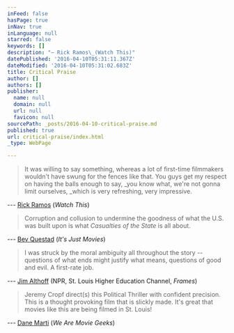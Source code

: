 ```yaml
---
inFeed: false
hasPage: true
inNav: true
inLanguage: null
starred: false
keywords: []
description: "— Rick Ramos\_(Watch This)"
datePublished: '2016-04-10T05:31:11.367Z'
dateModified: '2016-04-10T05:31:02.683Z'
title: Critical Praise
author: []
authors: []
publisher:
  name: null
  domain: null
  url: null
  favicon: null
sourcePath: _posts/2016-04-10-critical-praise.md
published: true
url: critical-praise/index.html
_type: WebPage

---
```

> It was willing to say something, whereas a lot of first-time filmmakers wouldn't have swung for the fences like that. You guys get my respect on having the balls enough to say, _you know what, we're not gonna limit ourselves, _which is very refreshing, very impressive.

--- [Rick Ramos][0] (_Watch This_)

> Corruption and collusion to undermine the goodness of what the U.S. was built upon is what _Casualties of the State_ is all about.

--- [Bev Questad][1] (_It's Just Movies_)

> I was struck by the moral ambiguity all throughout the story -- questions of what ends might justify what means, questions of good and evil. A first-rate job.

--- [Jim Althoff][2] (NPR, St. Louis Higher Education Channel, _Frames_)

> Jeremy Cropf direct(s) this Political Thriller with confident precision. This is a thought provoking film that is slickly made. It's great that movies like this are being filmed in St. Louis!

--- [Dane Marti][3] (_We Are Movie Geeks_)

[0]: http://watchthiswithrickramos.libsyn.com/webpage/2015/02
[1]: http://itsjustmovies.com/review-casualties-of-the-state/
[2]: http://www.hectv.org/watch/frames/causalities-of-the-state/3744/
[3]: http://www.wearemoviegeeks.com/2012/11/casualties-of-the-state/